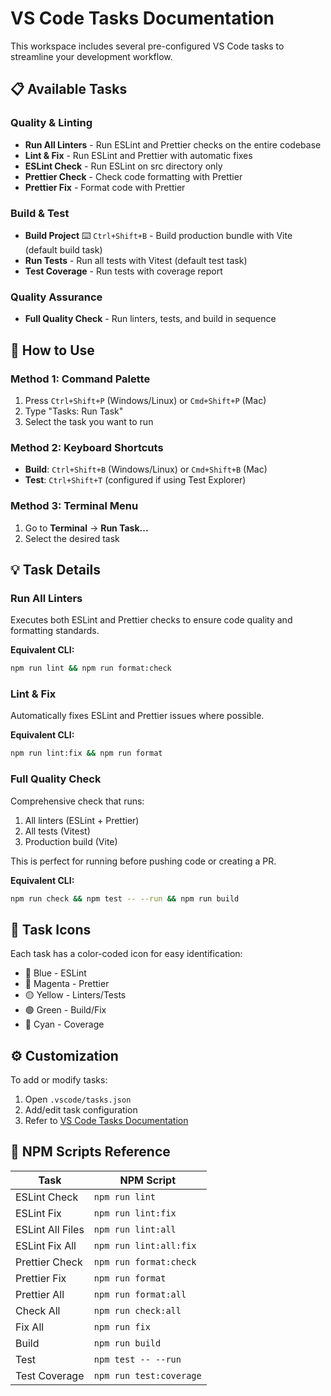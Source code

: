 # VS Code Tasks Documentation

This workspace includes several pre-configured VS Code tasks to streamline your development workflow.

## 📋 Available Tasks

### Quality & Linting

- **Run All Linters** - Run ESLint and Prettier checks on the entire codebase
- **Lint & Fix** - Run ESLint and Prettier with automatic fixes
- **ESLint Check** - Run ESLint on src directory only
- **Prettier Check** - Check code formatting with Prettier
- **Prettier Fix** - Format code with Prettier

### Build & Test

- **Build Project** ⌨️ `Ctrl+Shift+B` - Build production bundle with Vite (default build task)
- **Run Tests** - Run all tests with Vitest (default test task)
- **Test Coverage** - Run tests with coverage report

### Quality Assurance

- **Full Quality Check** - Run linters, tests, and build in sequence

## 🚀 How to Use

### Method 1: Command Palette
1. Press `Ctrl+Shift+P` (Windows/Linux) or `Cmd+Shift+P` (Mac)
2. Type "Tasks: Run Task"
3. Select the task you want to run

### Method 2: Keyboard Shortcuts
- **Build**: `Ctrl+Shift+B` (Windows/Linux) or `Cmd+Shift+B` (Mac)
- **Test**: `Ctrl+Shift+T` (configured if using Test Explorer)

### Method 3: Terminal Menu
1. Go to **Terminal** → **Run Task...**
2. Select the desired task

## 💡 Task Details

### Run All Linters
Executes both ESLint and Prettier checks to ensure code quality and formatting standards.

**Equivalent CLI:**
```bash
npm run lint && npm run format:check
```

### Lint & Fix
Automatically fixes ESLint and Prettier issues where possible.

**Equivalent CLI:**
```bash
npm run lint:fix && npm run format
```

### Full Quality Check
Comprehensive check that runs:
1. All linters (ESLint + Prettier)
2. All tests (Vitest)
3. Production build (Vite)

This is perfect for running before pushing code or creating a PR.

**Equivalent CLI:**
```bash
npm run check && npm test -- --run && npm run build
```

## 🎨 Task Icons

Each task has a color-coded icon for easy identification:
- 🔵 Blue - ESLint
- 💜 Magenta - Prettier
- 🟡 Yellow - Linters/Tests
- 🟢 Green - Build/Fix
- 🔴 Cyan - Coverage

## ⚙️ Customization

To add or modify tasks:
1. Open `.vscode/tasks.json`
2. Add/edit task configuration
3. Refer to [VS Code Tasks Documentation](https://code.visualstudio.com/docs/editor/tasks)

## 📝 NPM Scripts Reference

| Task | NPM Script |
|------|------------|
| ESLint Check | `npm run lint` |
| ESLint Fix | `npm run lint:fix` |
| ESLint All Files | `npm run lint:all` |
| ESLint Fix All | `npm run lint:all:fix` |
| Prettier Check | `npm run format:check` |
| Prettier Fix | `npm run format` |
| Prettier All | `npm run format:all` |
| Check All | `npm run check:all` |
| Fix All | `npm run fix` |
| Build | `npm run build` |
| Test | `npm test -- --run` |
| Test Coverage | `npm run test:coverage` |
